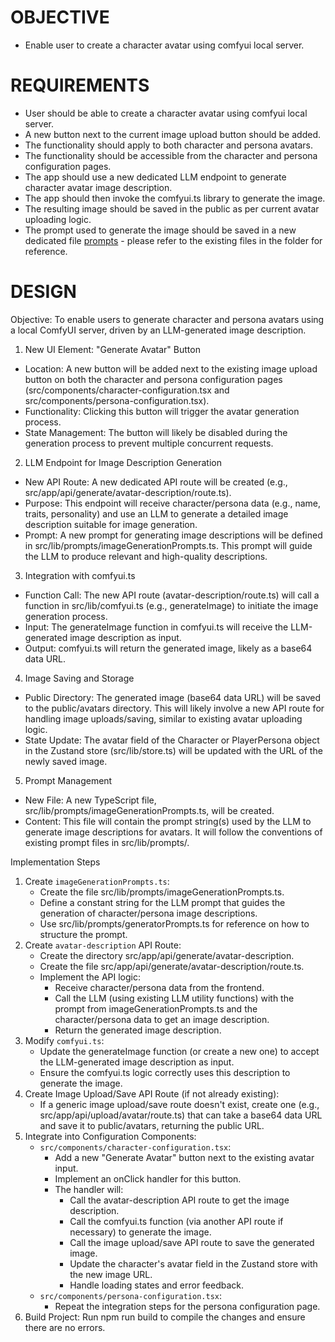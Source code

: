 # OBJECTIVE

- Enable user to create a character avatar using comfyui local server.

# REQUIREMENTS

- User should be able to create a character avatar using comfyui local server.
- A new button next to the current image upload button should be added.
- The functionality should apply to both character and persona avatars.
- The functionality should be accessible from the character and persona configuration pages.
- The app should use a new dedicated LLM endpoint to generate character avatar image description.
- The app should then invoke the comfyui.ts library to generate the image.
- The resulting image should be saved in the public as per current avatar uploading logic.
- The prompt used to generate the image should be saved in a new dedicated file [prompts](../src/lib/prompts/imageGenerationPrompts.ts) - please refer to the existing files in the folder for reference.

# DESIGN

Objective: To enable users to generate character and persona avatars using a local ComfyUI server, driven by an
LLM-generated image description.

1. New UI Element: "Generate Avatar" Button

* Location: A new button will be added next to the existing image upload button on both the character and persona
  configuration pages (src/components/character-configuration.tsx and src/components/persona-configuration.tsx).
* Functionality: Clicking this button will trigger the avatar generation process.
* State Management: The button will likely be disabled during the generation process to prevent multiple concurrent
  requests.

2. LLM Endpoint for Image Description Generation

* New API Route: A new dedicated API route will be created (e.g., src/app/api/generate/avatar-description/route.ts).
* Purpose: This endpoint will receive character/persona data (e.g., name, traits, personality) and use an LLM to generate
  a detailed image description suitable for image generation.
* Prompt: A new prompt for generating image descriptions will be defined in src/lib/prompts/imageGenerationPrompts.ts.
  This prompt will guide the LLM to produce relevant and high-quality descriptions.

3. Integration with comfyui.ts

* Function Call: The new API route (avatar-description/route.ts) will call a function in src/lib/comfyui.ts (e.g.,
  generateImage) to initiate the image generation process.
* Input: The generateImage function in comfyui.ts will receive the LLM-generated image description as input.
* Output: comfyui.ts will return the generated image, likely as a base64 data URL.

4. Image Saving and Storage

* Public Directory: The generated image (base64 data URL) will be saved to the public/avatars directory. This will likely
  involve a new API route for handling image uploads/saving, similar to existing avatar uploading logic.
* State Update: The avatar field of the Character or PlayerPersona object in the Zustand store (src/lib/store.ts) will be
  updated with the URL of the newly saved image.

5. Prompt Management

* New File: A new TypeScript file, src/lib/prompts/imageGenerationPrompts.ts, will be created.
* Content: This file will contain the prompt string(s) used by the LLM to generate image descriptions for avatars. It
  will follow the conventions of existing prompt files in src/lib/prompts/.

Implementation Steps

1. Create `imageGenerationPrompts.ts`:
    * Create the file src/lib/prompts/imageGenerationPrompts.ts.
    * Define a constant string for the LLM prompt that guides the generation of character/persona image descriptions.
    * Use src/lib/prompts/generatorPrompts.ts for reference on how to structure the prompt.
2. Create `avatar-description` API Route:
    * Create the directory src/app/api/generate/avatar-description.
    * Create the file src/app/api/generate/avatar-description/route.ts.
    * Implement the API logic:
        * Receive character/persona data from the frontend.
        * Call the LLM (using existing LLM utility functions) with the prompt from imageGenerationPrompts.ts and the
          character/persona data to get an image description.
        * Return the generated image description.
3. Modify `comfyui.ts`:
    * Update the generateImage function (or create a new one) to accept the LLM-generated image description as input.
    * Ensure the comfyui.ts logic correctly uses this description to generate the image.
4. Create Image Upload/Save API Route (if not already existing):
    * If a generic image upload/save route doesn't exist, create one (e.g., src/app/api/upload/avatar/route.ts) that can
      take a base64 data URL and save it to public/avatars, returning the public URL.
5. Integrate into Configuration Components:
    * `src/components/character-configuration.tsx`:
        * Add a new "Generate Avatar" button next to the existing avatar input.
        * Implement an onClick handler for this button.
        * The handler will:
            * Call the avatar-description API route to get the image description.
            * Call the comfyui.ts function (via another API route if necessary) to generate the image.
            * Call the image upload/save API route to save the generated image.
            * Update the character's avatar field in the Zustand store with the new image URL.
            * Handle loading states and error feedback.
    * `src/components/persona-configuration.tsx`:
        * Repeat the integration steps for the persona configuration page.
6. Build Project: Run npm run build to compile the changes and ensure there are no errors.
